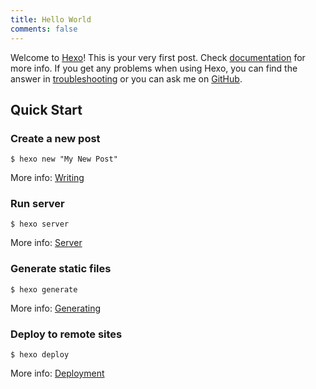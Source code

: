 ```yaml
---
title: Hello World
comments: false
---
```

Welcome to [Hexo](https://hexo.io/)! This is your very first post. Check [documentation](https://hexo.io/docs/) for more info. If you get any problems when using Hexo, you can find the answer in [troubleshooting](https://hexo.io/docs/troubleshooting.html) or you can ask me on [GitHub](https://github.com/hexojs/hexo/issues).

## Quick Start

### Create a new post

``` 
$ hexo new "My New Post"
```

More info: [Writing](https://hexo.io/docs/writing.html)

### Run server

``` 
$ hexo server
```

More info: [Server](https://hexo.io/docs/server.html)

### Generate static files

``` 
$ hexo generate
```

More info: [Generating](https://hexo.io/docs/generating.html)

### Deploy to remote sites

``` 
$ hexo deploy
```

More info: [Deployment](https://hexo.io/docs/deployment.html)
